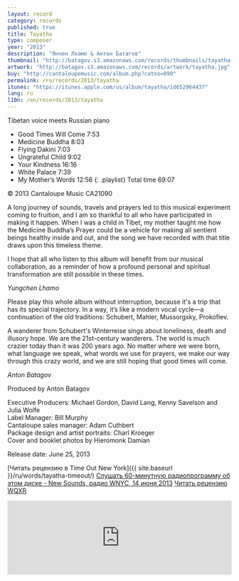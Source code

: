 ```yaml
---
layout: record
category: records
published: true
title: Tayatha
type: composer
year: "2013"
description: "Янчен Лхамо & Антон Батагов"
thumbnail: "http://batagov.s3.amazonaws.com/records/thumbnails/tayatha.jpg"
artwork: "http://batagov.s3.amazonaws.com/records/artwork/tayatha.jpg"
buy: "http://cantaloupemusic.com/album.php?catno=090"
permalink: /ru/records/2013/tayatha
itunes: "https://itunes.apple.com/us/album/tayatha/id652964437"
lang: ru
l10n: /en/records/2013/tayatha
---
```


Tibetan voice meets Russian piano

- Good Times Will Come 7:53
- Medicine Buddha 8:03
- Flying Dakini 7:03
- Ungrateful Child 9:02
- Your Kindness 16:16
- White Palace 7:39
- My Mother’s Words 12:56
{: .playlist}
Total time 69:07

© 2013 Cantaloupe Music CA21090

A long journey of sounds, travels and prayers led to this musical experiment coming to fruition, and I am so thankful to all who have participated in making it happen. When I was a child in Tibet, my mother taught me how the Medicine Buddha’s Prayer could be a vehicle for making all sentient beings healthy inside and out, and the song we have recorded with that title draws upon this timeless theme.
 
I hope that all who listen to this album will benefit from our musical collaboration, as a reminder of how a profound personal and spiritual transformation are still possible in these times.
 
_Yungchen Lhamo_

Please play this whole album without interruption, because it's a trip that has its special trajectory. In a way, it’s like a modern vocal cycle—a continuation of the old traditions: Schubert, Mahler, Mussorgsky, Prokofiev.

A wanderer from Schubert's Winterreise sings about loneliness, death and illusory hope. We are the 21st-century wanderers. The world is much crazier today than it was 200 years ago. No matter where we were born, what language we speak, what words we use for prayers, we make our way through this crazy world, and we are still hoping that good times will come.

_Anton Batagov_

Produced by Anton Batagov

Executive Producers:  Michael Gordon, David Lang, Kenny Savelson and Julia Wolfe  
Label Manager: Bill Murphy  
Cantaloupe sales manager: Adam Cuthbert  
Package design and artist portraits:  Charl Kroeger  
Cover and booklet photos by Hieromonk Damian  

Release date: June 25, 2013

[Читать рецензию в Time Out New York]({{ site.baseurl }}/ru/words/tayatha-timeout/)
[Слушать 60-минутную радиопрограмму об этом диске - New Sounds, радио WNYC, 14 июня 2013](http://www.wnyc.org/shows/newsounds/2013/jun/14/)
[Читать рецензию WQXR](http://www.wqxr.org/#!/articles/q2-album-week/2013/jun/24/yungchen-lhamo-anton-bagatov-tayatha-brings-unadulterated-aural-pleasure/)

<iframe width="100%" height="166" scrolling="no" frameborder="no" src="https://w.soundcloud.com/player/?url=http%3A%2F%2Fapi.soundcloud.com%2Ftracks%2F73210998"></iframe>